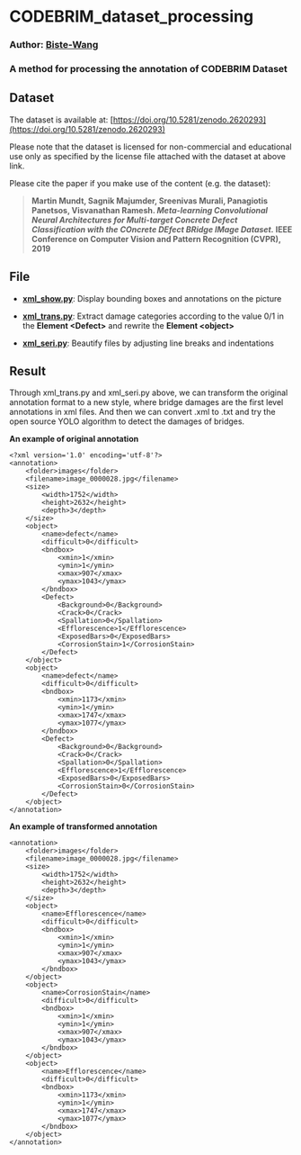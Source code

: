# CODEBRIM_dataset_processing
### Author: [**Biste-Wang**](https://github.com/Biste-Wang)
### A method for processing the annotation of CODEBRIM Dataset

## Dataset
The dataset is available at: [https://doi.org/10.5281/zenodo.2620293](https://doi.org/10.5281/zenodo.2620293) 

Please note that the dataset is licensed for non-commercial and educational use only as specified by the license file attached with the dataset at above link. 

Please cite the paper if you make use of the content (e.g. the dataset):

> **Martin Mundt, Sagnik Majumder, Sreenivas Murali, Panagiotis Panetsos, Visvanathan Ramesh.
> *Meta-learning Convolutional Neural Architectures for Multi-target Concrete Defect Classification with the COncrete DEfect BRidge IMage Dataset.*
> IEEE Conference on Computer Vision and Pattern Recognition (CVPR), 2019**

## File
* [**xml_show.py**](https://github.com/Biste-Wang/CODEBRIM_dataset_processing/blob/main/xml_show.py): Display bounding boxes and annotations on the picture 

* [**xml_trans.py**](https://github.com/Biste-Wang/CODEBRIM_dataset_processing/blob/main/xml_trans.py): Extract damage categories according to the value 0/1 in the **Element \<Defect>** and rewrite the **Element \<object>**  

* [**xml_seri.py**](https://github.com/Biste-Wang/CODEBRIM_dataset_processing/blob/main/xml_seri.py): Beautify files by adjusting line breaks and indentations 

## Result
Through xml_trans.py and xml_seri.py above, we can transform the original annotation format to a new style, where bridge damages are the first level annotations in xml files. And then we can convert .xml to .txt and try the open source YOLO algorithm to detect the damages of bridges.

**An example of original annotation**
```
<?xml version='1.0' encoding='utf-8'?>
<annotation>
	<folder>images</folder>
	<filename>image_0000028.jpg</filename>
	<size>
		<width>1752</width>
		<height>2632</height>
		<depth>3</depth>
	</size>
	<object>
		<name>defect</name>
		<difficult>0</difficult>
		<bndbox>
			<xmin>1</xmin>
			<ymin>1</ymin>
			<xmax>907</xmax>
			<ymax>1043</ymax>
		</bndbox>
		<Defect>
			<Background>0</Background>
			<Crack>0</Crack>
			<Spallation>0</Spallation>
			<Efflorescence>1</Efflorescence>
			<ExposedBars>0</ExposedBars>
			<CorrosionStain>1</CorrosionStain>
		</Defect>
	</object>
	<object>
		<name>defect</name>
		<difficult>0</difficult>
		<bndbox>
			<xmin>1173</xmin>
			<ymin>1</ymin>
			<xmax>1747</xmax>
			<ymax>1077</ymax>
		</bndbox>
		<Defect>
			<Background>0</Background>
			<Crack>0</Crack>
			<Spallation>0</Spallation>
			<Efflorescence>1</Efflorescence>
			<ExposedBars>0</ExposedBars>
			<CorrosionStain>0</CorrosionStain>
		</Defect>
	</object>
</annotation>
```

**An example of transformed annotation**
```
<annotation>
	<folder>images</folder>
	<filename>image_0000028.jpg</filename>
	<size>
		<width>1752</width>
		<height>2632</height>
		<depth>3</depth>
	</size>
	<object>
		<name>Efflorescence</name>
		<difficult>0</difficult>
		<bndbox>
			<xmin>1</xmin>
			<ymin>1</ymin>
			<xmax>907</xmax>
			<ymax>1043</ymax>
		</bndbox>
	</object>
	<object>
		<name>CorrosionStain</name>
		<difficult>0</difficult>
		<bndbox>
			<xmin>1</xmin>
			<ymin>1</ymin>
			<xmax>907</xmax>
			<ymax>1043</ymax>
		</bndbox>
	</object>
	<object>
		<name>Efflorescence</name>
		<difficult>0</difficult>
		<bndbox>
			<xmin>1173</xmin>
			<ymin>1</ymin>
			<xmax>1747</xmax>
			<ymax>1077</ymax>
		</bndbox>
	</object>
</annotation>
```
